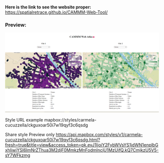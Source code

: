 **Here is the link to see the website proper:**
https://spatialretrace.github.io/CAMMM-Web-Tool/

### Preview:
![CAMMM Web Atlas](screenshots/00_May11.png)


<!-- style = "display: none;" -->

Style URL example
mapbox://styles/carmela-cucuzzella/ckguxoar50i7w19qyf3c6qsdg

Share style
Preview only
https://api.mapbox.com/styles/v1/carmela-cucuzzella/ckguxoar50i7w19qyf3c6qsdg.html?fresh=true&title=view&access_token=pk.eyJ1IjoiY2FybWVsYS1jdWN1enplbGxhIiwiYSI6ImNrZThua3M2djF0MmkzMnFodmlncjU1MzUifQ.kQ7CmjkzU5V5-sY7WFkzmg